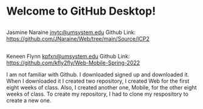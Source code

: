 # Welcome to GitHub Desktop!
##
Jasmine Naraine 
jnytc@umsystem.edu
Github Link: https://github.com/JNaraine/Web/tree/main/Source/ICP2

##
Keneen Flynn
kpfxn@umsystem.edu
Github Link: https://github.com/kfly2fly/Web-Mobile-Spring-2022



I am not familiar with Github. I downloaded signed up and downloaded it. When I downloaded it I created two repository, I created Web for the first eight weeks of class. Also, I created another one, Mobile, for the other eight weeks of class. To create my repository, I had to clone my respository to create a new one. 
